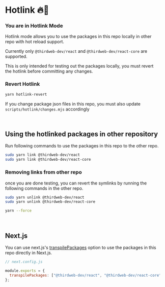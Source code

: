 # Hotlink 🔥🔗

### You are in Hotlink Mode

Hotlink mode allows you to use the packages in this repo locally in other repo with hot reload support.

Currently only `@thirdweb-dev/react` and `@thirdweb-dev/react-core` are supported.

This is only intended for testing out the packages locally, you must revert the hotlink before committing any changes.

### Revert Hotlink

```bash
yarn hotlink-revert
```

If you change package json files in this repo, you must also update `scripts/hotlink/changes.mjs` accordingly

<br/>

## Using the hotlinked packages in other repository

Run following commands to use the packages in this repo to the other repo.

```bash
sudo yarn link @thirdweb-dev/react
sudo yarn link @thirdweb-dev/react-core
```

### Removing links from other repo

once you are done testing, you can revert the symlinks by running the following commands in the other repo.

```bash
sudo yarn unlink @thirdweb-dev/react
sudo yarn unlink @thirdweb-dev/react-core

yarn --force
```

<br/>

## Next.js

You can use next.js's [transpilePackages](https://nextjs.org/docs/advanced-features/compiler#module-transpilation) option to use the packages in this repo directly in Next.js.

```js
// next.config.js

module.exports = {
  transpilePackages: ["@thirdweb-dev/react", "@thirdweb-dev/react-core"],
};
```
